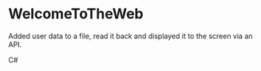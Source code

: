 # WelcomeToTheWeb

Added user data to a file, read it back and displayed it to the screen via an API.

C#
